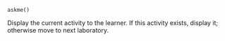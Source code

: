 ```
askme()
```

Display the current activity to the learner. If this activity exists, display it; otherwise move to next laboratory.
